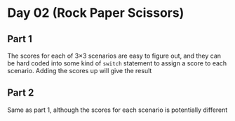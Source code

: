 # Day 02 (Rock Paper Scissors)

## Part 1

The scores for each of 3×3 scenarios are easy to figure out, and they can be
hard coded into some kind of `switch` statement to assign a score to each
scenario. Adding the scores up will give the result

## Part 2

Same as part 1, although the scores for each scenario is potentially different
